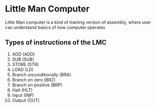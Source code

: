 # Little Man Computer

Little Man computer is a kind of training version of assembly, where user can understand basics of how computer operates

## Types of instructions of the LMC
1. ADD (ADD)
2. SUB (SUB)
3. STORE (STR)
5. LOAD (LD)
6. Branch unconditionally (BRA)
7. Branch on zero (BRZ)
8. Branch on positive (BRP)
0. Halt (HLT)
901. Input (INP)
902. Output (OUT)
